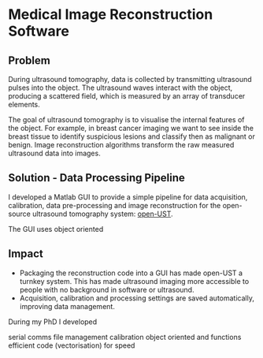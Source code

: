 # Medical Image Reconstruction Software

## Problem
During ultrasound tomography, data is collected by transmitting ultrasound pulses into the object. The ultrasound waves interact with the object, producing a scattered field, which is measured by an array of transducer elements.

The goal of ultrasound tomography is to visualise the internal features of the object. For example, in breast cancer imaging we want to see inside the breast tissue to identify suspicious lesions and classify then as malignant or benign. Image reconstruction algorithms transform the raw measured ultrasound data into images.



## Solution - Data Processing Pipeline

I developed a Matlab GUI to provide a simple pipeline for data acquisition, calibration, data pre-processing and image reconstruction for the open-source ultrasound tomography system: [open-UST](./open-source-ultrasound.md). 

The GUI uses object oriented 

## Impact
- Packaging the reconstruction code into a GUI has made open-UST a turnkey system. This has made ultrasound imaging more accessible to people with no background in software or ultrasound.
- Acquisition, calibration and processing settings are saved automatically, improving data management.


During my PhD I developed 

serial comms
file management
calibration
object oriented and functions
efficient code (vectorisation) for speed
